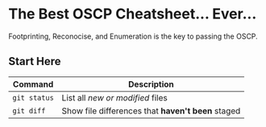# The Best OSCP Cheatsheet... Ever...
Footprinting, Reconocise, and Enumeration is the key to passing the OSCP.  

## Start Here
| Command | Description |
| --- | --- |
| `git status` | List all *new or modified* files |
| `git diff` | Show file differences that **haven't been** staged |
